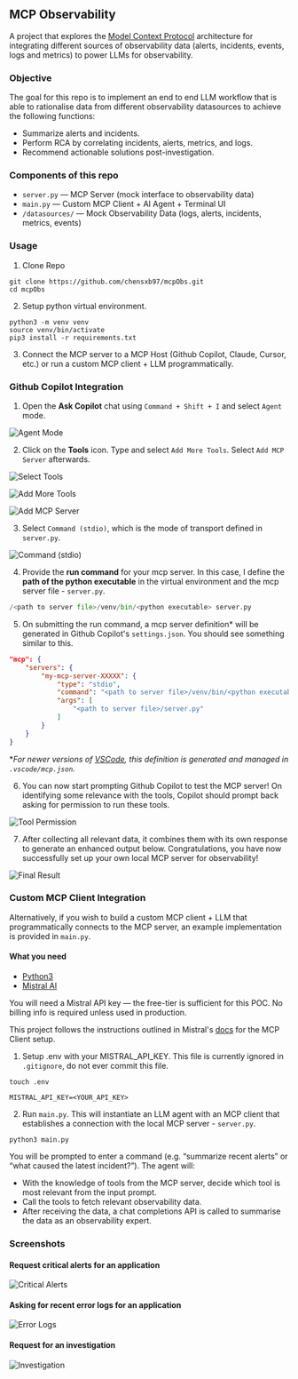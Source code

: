 ## MCP Observability
A project that explores the [Model Context Protocol](https://modelcontextprotocol.io/introduction) architecture for integrating different sources of observability data (alerts, incidents, events, logs and metrics) to power LLMs for observability.

### Objective
The goal for this repo is to implement an end to end LLM workflow that is able to rationalise data from different observability datasources to achieve the following functions:

- Summarize alerts and incidents.
- Perform RCA by correlating incidents, alerts, metrics, and logs.
- Recommend actionable solutions post-investigation.

### Components of this repo
- `server.py` — MCP Server (mock interface to observability data)
- `main.py` — Custom MCP Client + AI Agent + Terminal UI
- `/datasources/` — Mock Observability Data (logs, alerts, incidents, metrics, events)

### Usage
1. Clone Repo
```
git clone https://github.com/chensxb97/mcpObs.git
cd mcpObs
```

2. Setup python virtual environment.
```
python3 -m venv venv
source venv/bin/activate
pip3 install -r requirements.txt
```

3. Connect the MCP server to a MCP Host (Github Copilot, Claude, Cursor, etc.) or run a custom MCP client + LLM programmatically.

### Github Copilot Integration

1. Open the **Ask Copilot** chat using `Command + Shift + I` and select `Agent` mode.

![Agent Mode](/screenshots/agent_mode.png)

2. Click on the **Tools** icon. Type and select `Add More Tools`. Select `Add MCP Server` afterwards.

![Select Tools](/screenshots/select_tools.png)

![Add More Tools](/screenshots/add_more_tools.png)

![Add MCP Server](/screenshots/add_mcp_server.png)

3. Select `Command (stdio)`, which is the mode of transport defined in `server.py`.

![Command (stdio)](/screenshots/command_stdio.png)

4. Provide the **run command** for your mcp server. In this case, I define the **path of the python executable** in the virtual environment and the mcp server file - `server.py`.

```py
/<path to server file>/venv/bin/<python executable> server.py
```

5. On submitting the run command, a mcp server definition* will be generated in Github Copilot's `settings.json`. You should see something similar to this.

```json
"mcp": {
    "servers": {
        "my-mcp-server-XXXXX": {
            "type": "stdio",
            "command": "<path to server file>/venv/bin/<python executable>",
            "args": [
                "<path to server file>/server.py"
            ]
        }
    }
}
```

**For newer versions of [VSCode](https://code.visualstudio.com/docs/copilot/chat/mcp-servers#_add-an-mcp-server), this definition is generated and managed in `.vscode/mcp.json`.*

6. You can now start prompting Github Copilot to test the MCP server! On identifying some relevance with the tools, Copilot should prompt back asking for permission to run these tools. 

![Tool Permission](/screenshots/tool_permission.png)

7. After collecting all relevant data, it combines them with its own response to generate an enhanced output below. Congratulations, you have now successfully set up your own local MCP server for observability!

![Final Result](/screenshots/final_result.png)

### Custom MCP Client Integration
Alternatively, if you wish to build a custom MCP client + LLM that programmatically connects to the MCP server, an example implementation is provided in `main.py`.

#### What you need
- [Python3](https://www.python.org/downloads/)
- [Mistral AI](https://mistral.ai/)

You will need a Mistral API key — the free-tier is sufficient for this POC. No billing info is required unless used in production.

This project follows the instructions outlined in Mistral's [docs](https://docs.mistral.ai/agents/mcp/) for the MCP Client setup.

1. Setup .env with your MISTRAL_API_KEY. This file is currently ignored in `.gitignore`, do not ever commit this file.
```
touch .env
```
```
MISTRAL_API_KEY=<YOUR_API_KEY>
```

2. Run `main.py`. This will instantiate an LLM agent with an MCP client that establishes a connection with the local MCP server - `server.py`.

```
python3 main.py
```

You will be prompted to enter a command (e.g. “summarize recent alerts” or “what caused the latest incident?”). The agent will:
- With the knowledge of tools from the MCP server, decide which tool is most relevant from the input prompt.
- Call the tools to fetch relevant observability data.
- After receiving the data, a chat completions API is called to summarise the data as an observability expert.


### Screenshots
#### Request critical alerts for an application

![Critical Alerts](/screenshots/critical_alerts.png)

#### Asking for recent error logs for an application

![Error Logs](/screenshots/error_logs.png)

#### Request for an investigation

![Investigation](/screenshots/investigation.png)